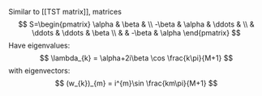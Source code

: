 Similar to [[TST matrix]], matrices
$$
S=\begin{pmatrix}
\alpha & \beta &  \\
-\beta & \alpha & \ddots &  \\
 & \ddots & \ddots & \beta \\
 &  & -\beta & \alpha
\end{pmatrix}
$$
Have eigenvalues:
$$
\lambda_{k} = \alpha+2i\beta \cos \frac{k\pi}{M+1}
$$
with eigenvectors:
$$
(w_{k})_{m} = i^{m}\sin \frac{km\pi}{M+1}
$$
